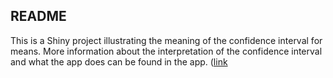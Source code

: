 ## README

This is a Shiny project illustrating the meaning of the confidence interval
for means. More information about the interpretation of the confidence interval
and what the app does can be found in the app. 
([link](https://ingorohlfing.shinyapps.io/confidence_interval/)


